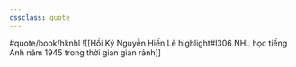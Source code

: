 ```yaml
---
cssclass: quote
---
```

#quote/book/hknhl
![[Hồi Ký Nguyễn Hiến Lê highlight#l306 NHL học tiếng Anh năm 1945 trong thời gian gian rảnh]]
